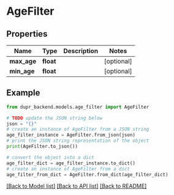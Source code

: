 # AgeFilter


## Properties

Name | Type | Description | Notes
------------ | ------------- | ------------- | -------------
**max_age** | **float** |  | [optional] 
**min_age** | **float** |  | [optional] 

## Example

```python
from dupr_backend.models.age_filter import AgeFilter

# TODO update the JSON string below
json = "{}"
# create an instance of AgeFilter from a JSON string
age_filter_instance = AgeFilter.from_json(json)
# print the JSON string representation of the object
print(AgeFilter.to_json())

# convert the object into a dict
age_filter_dict = age_filter_instance.to_dict()
# create an instance of AgeFilter from a dict
age_filter_from_dict = AgeFilter.from_dict(age_filter_dict)
```
[[Back to Model list]](../README.md#documentation-for-models) [[Back to API list]](../README.md#documentation-for-api-endpoints) [[Back to README]](../README.md)


